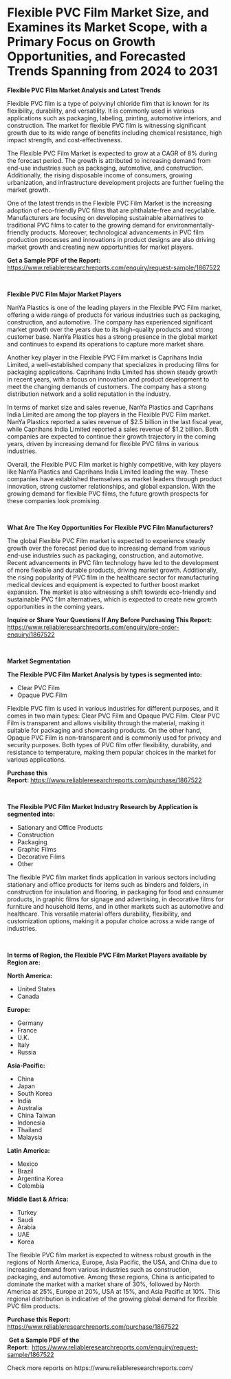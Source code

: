 <p><h1>Flexible PVC Film Market Size, and Examines its Market Scope, with a Primary Focus on Growth Opportunities, and Forecasted Trends Spanning from 2024 to 2031</h1></p><p><strong>Flexible PVC Film Market Analysis and Latest Trends</strong></p>
<p><p>Flexible PVC film is a type of polyvinyl chloride film that is known for its flexibility, durability, and versatility. It is commonly used in various applications such as packaging, labeling, printing, automotive interiors, and construction. The market for flexible PVC film is witnessing significant growth due to its wide range of benefits including chemical resistance, high impact strength, and cost-effectiveness.</p><p>The Flexible PVC Film Market is expected to grow at a CAGR of 8% during the forecast period. The growth is attributed to increasing demand from end-use industries such as packaging, automotive, and construction. Additionally, the rising disposable income of consumers, growing urbanization, and infrastructure development projects are further fueling the market growth.</p><p>One of the latest trends in the Flexible PVC Film Market is the increasing adoption of eco-friendly PVC films that are phthalate-free and recyclable. Manufacturers are focusing on developing sustainable alternatives to traditional PVC films to cater to the growing demand for environmentally-friendly products. Moreover, technological advancements in PVC film production processes and innovations in product designs are also driving market growth and creating new opportunities for market players.</p></p>
<p><strong>Get a Sample PDF of the Report:&nbsp;</strong> <a href="https://www.reliableresearchreports.com/enquiry/request-sample/1867522">https://www.reliableresearchreports.com/enquiry/request-sample/1867522</a></p>
<p>&nbsp;</p>
<p><strong>Flexible PVC Film Major Market Players</strong></p>
<p><p>NanYa Plastics is one of the leading players in the Flexible PVC Film market, offering a wide range of products for various industries such as packaging, construction, and automotive. The company has experienced significant market growth over the years due to its high-quality products and strong customer base. NanYa Plastics has a strong presence in the global market and continues to expand its operations to capture more market share.</p><p>Another key player in the Flexible PVC Film market is Caprihans India Limited, a well-established company that specializes in producing films for packaging applications. Caprihans India Limited has shown steady growth in recent years, with a focus on innovation and product development to meet the changing demands of customers. The company has a strong distribution network and a solid reputation in the industry.</p><p>In terms of market size and sales revenue, NanYa Plastics and Caprihans India Limited are among the top players in the Flexible PVC Film market. NanYa Plastics reported a sales revenue of $2.5 billion in the last fiscal year, while Caprihans India Limited reported a sales revenue of $1.2 billion. Both companies are expected to continue their growth trajectory in the coming years, driven by increasing demand for flexible PVC films in various industries.</p><p>Overall, the Flexible PVC Film market is highly competitive, with key players like NanYa Plastics and Caprihans India Limited leading the way. These companies have established themselves as market leaders through product innovation, strong customer relationships, and global expansion. With the growing demand for flexible PVC films, the future growth prospects for these companies look promising.</p></p>
<p>&nbsp;</p>
<p><strong>What Are The Key Opportunities For Flexible PVC Film Manufacturers?</strong></p>
<p><p>The global Flexible PVC Film market is expected to experience steady growth over the forecast period due to increasing demand from various end-use industries such as packaging, construction, and automotive. Recent advancements in PVC film technology have led to the development of more flexible and durable products, driving market growth. Additionally, the rising popularity of PVC film in the healthcare sector for manufacturing medical devices and equipment is expected to further boost market expansion. The market is also witnessing a shift towards eco-friendly and sustainable PVC film alternatives, which is expected to create new growth opportunities in the coming years.</p></p>
<p><strong>Inquire or Share Your Questions If Any Before Purchasing This Report:</strong> <a href="https://www.reliableresearchreports.com/enquiry/pre-order-enquiry/1867522">https://www.reliableresearchreports.com/enquiry/pre-order-enquiry/1867522</a></p>
<p>&nbsp;</p>
<p><strong>Market Segmentation</strong></p>
<p><strong>The Flexible PVC Film Market Analysis by types is segmented into:</strong></p>
<p><ul><li>Clear PVC Film</li><li>Opaque PVC Film</li></ul></p>
<p><p>Flexible PVC film is used in various industries for different purposes, and it comes in two main types: Clear PVC Film and Opaque PVC Film. Clear PVC Film is transparent and allows visibility through the material, making it suitable for packaging and showcasing products. On the other hand, Opaque PVC Film is non-transparent and is commonly used for privacy and security purposes. Both types of PVC film offer flexibility, durability, and resistance to temperature, making them popular choices in the market for various applications.</p></p>
<p><strong>Purchase this Report:&nbsp;</strong><a href="https://www.reliableresearchreports.com/purchase/1867522">https://www.reliableresearchreports.com/purchase/1867522</a></p>
<p>&nbsp;</p>
<p><strong>The Flexible PVC Film Market Industry Research by Application is segmented into:</strong></p>
<p><ul><li>Sationary and Office Products</li><li>Construction</li><li>Packaging</li><li>Graphic Films</li><li>Decorative Films</li><li>Other</li></ul></p>
<p><p>The flexible PVC film market finds application in various sectors including stationary and office products for items such as binders and folders, in construction for insulation and flooring, in packaging for food and consumer products, in graphic films for signage and advertising, in decorative films for furniture and household items, and in other markets such as automotive and healthcare. This versatile material offers durability, flexibility, and customization options, making it a popular choice across a wide range of industries.</p></p>
<p>&nbsp;</p>
<p><strong>In terms of Region, the Flexible PVC Film Market Players available by Region are:</strong></p>
<p>
    <p> <strong> North America: </strong>
        <ul>
            <li>United States</li>
            <li>Canada</li>
        </ul>
        </p> 
    <p> <strong> Europe: </strong>
        <ul>
            <li>Germany</li>
            <li>France</li>
            <li>U.K.</li>
            <li>Italy</li>
            <li>Russia</li>
        </ul>
        </p> 
    <p> <strong> Asia-Pacific: </strong>
        <ul>
            <li>China</li>
            <li>Japan</li>
            <li>South Korea</li>
            <li>India</li>
            <li>Australia</li>
            <li>China Taiwan</li>
            <li>Indonesia</li>
            <li>Thailand</li>
            <li>Malaysia</li>
        </ul>
        </p> 
    <p> <strong> Latin America: </strong>
        <ul>
            <li>Mexico</li>
            <li>Brazil</li>
            <li>Argentina Korea</li>
            <li>Colombia</li>
        </ul>
        </p> 
    <p> <strong> Middle East & Africa: </strong>
        <ul>
            <li>Turkey</li>
            <li>Saudi</li>
            <li>Arabia</li>
            <li>UAE</li>
            <li>Korea</li>
        </ul>
    </p>
    </p>
<p><p>The flexible PVC film market is expected to witness robust growth in the regions of North America, Europe, Asia Pacific, the USA, and China due to increasing demand from various industries such as construction, packaging, and automotive. Among these regions, China is anticipated to dominate the market with a market share of 30%, followed by North America at 25%, Europe at 20%, USA at 15%, and Asia Pacific at 10%. This regional distribution is indicative of the growing global demand for flexible PVC film products.</p></p>
<p><strong>Purchase this Report: </strong><a href="https://www.reliableresearchreports.com/purchase/1867522">https://www.reliableresearchreports.com/purchase/1867522</a></p>
<p>&nbsp;<strong>Get a Sample PDF of the Report:&nbsp;&nbsp;</strong><a href="https://www.reliableresearchreports.com/enquiry/request-sample/1867522">https://www.reliableresearchreports.com/enquiry/request-sample/1867522</a></p>
<p><strong></strong></p>
<p>Check more reports on https://www.reliableresearchreports.com/</p>